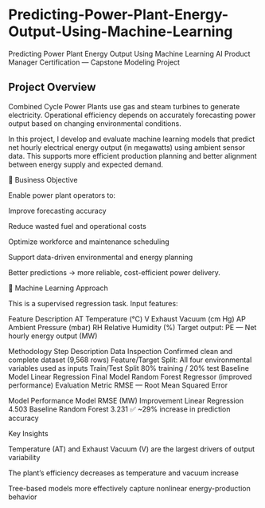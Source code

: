 # Predicting-Power-Plant-Energy-Output-Using-Machine-Learning
Predicting Power Plant Energy Output Using Machine Learning AI Product Manager Certification — Capstone Modeling Project

## Project Overview

Combined Cycle Power Plants use gas and steam turbines to generate electricity. Operational efficiency depends on accurately forecasting power output based on changing environmental conditions.

In this project, I develop and evaluate machine learning models that predict net hourly electrical energy output (in megawatts) using ambient sensor data. This supports more efficient production planning and better alignment between energy supply and expected demand.

🎯 Business Objective

Enable power plant operators to:

Improve forecasting accuracy

Reduce wasted fuel and operational costs

Optimize workforce and maintenance scheduling

Support data-driven environmental and energy planning

Better predictions → more reliable, cost-efficient power delivery.

🧠 Machine Learning Approach

This is a supervised regression task. Input features:

Feature	Description
AT	Temperature (°C)
V	Exhaust Vacuum (cm Hg)
AP	Ambient Pressure (mbar)
RH	Relative Humidity (%)
Target output:
PE — Net hourly energy output (MW)

Methodology
Step	Description
Data Inspection	Confirmed clean and complete dataset (9,568 rows)
Feature/Target Split: All four environmental variables used as inputs
Train/Test Split	80% training / 20% test
Baseline Model	Linear Regression
Final Model	Random Forest Regressor (improved performance)
Evaluation Metric	RMSE — Root Mean Squared Error

Model Performance
Model	RMSE (MW)	Improvement
Linear Regression	4.503	Baseline
Random Forest	3.231	✅ ~29% increase in prediction accuracy

Key Insights

Temperature (AT) and Exhaust Vacuum (V) are the largest drivers of output variability

The plant’s efficiency decreases as temperature and vacuum increase

Tree-based models more effectively capture nonlinear energy-production behavior
